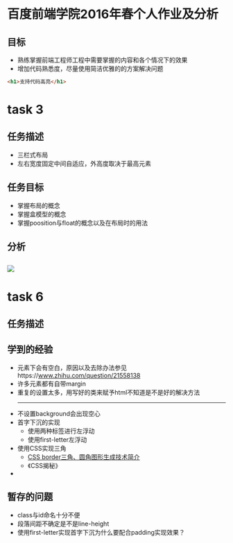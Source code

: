 # 百度前端学院2016年春个人作业及分析
## 目标
- 熟练掌握前端工程师工程中需要掌握的内容和各个情况下的效果
- 增加代码熟悉度，尽量使用简洁优雅的的方案解决问题
```html
<h1>支持代码高亮</h1>
```
# task 3
## 任务描述
- 三栏式布局
- 左右宽度固定中间自适应，外高度取决于最高元素
## 任务目标
- 掌握布局的概念
- 掌握盒模型的概念
- 掌握poosition与float的概念以及在布局时的用法
## 分析
![](http://p1.bpimg.com/4851/181ec96f414a08fa.png)
-

# task 6
## 任务描述
## 学到的经验
- <img>元素下会有空白，原因以及去除办法参见https://www.zhihu.com/question/21558138
- 许多元素都有自带margin
- 重复的设置太多，用写好的类来赋予html不知道是不是好的解决方法
- <hr>不设置background会出现空心
- 首字下沉的实现
    + 使用两种标签进行左浮动
    + 使用first-letter左浮动
- 使用CSS实现三角
    + [CSS border三角、圆角图形生成技术简介](http://www.zhangxinxu.com/wordpress/2010/05/css-border%E4%B8%89%E8%A7%92%E3%80%81%E5%9C%86%E8%A7%92%E5%9B%BE%E5%BD%A2%E7%94%9F%E6%88%90%E6%8A%80%E6%9C%AF%E7%AE%80%E4%BB%8B/)
    + 《CSS揭秘》
- 
## 暂存的问题
- class与id命名十分不便
- 段落间距不确定是不是line-height
- 使用first-letter实现首字下沉为什么要配合padding实现效果？

